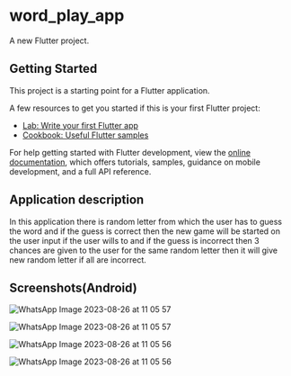 # word_play_app

A new Flutter project.

## Getting Started

This project is a starting point for a Flutter application.

A few resources to get you started if this is your first Flutter project:

- [Lab: Write your first Flutter app](https://docs.flutter.dev/get-started/codelab)
- [Cookbook: Useful Flutter samples](https://docs.flutter.dev/cookbook)

For help getting started with Flutter development, view the
[online documentation](https://docs.flutter.dev/), which offers tutorials,
samples, guidance on mobile development, and a full API reference.
## Application description
In this application there is random letter from which the user has to guess the word and if the guess is correct then the new game will be started on the user input if the user wills to and if the guess is incorrect then 3 chances are given to the user for the same random letter then it will give new random letter if all are incorrect.

## Screenshots(Android)

![WhatsApp Image 2023-08-26 at 11 05 57](https://github.com/Shah-Charmi/Simple-Word-Play-Game-Using-Flutter-/assets/98964159/1c6f4954-9682-4823-89de-3fdf527d9790)

![WhatsApp Image 2023-08-26 at 11 05 57](https://github.com/Shah-Charmi/Simple-Word-Play-Game-Using-Flutter-/assets/98964159/f918df4f-0790-44f0-9f19-51342fc01bf4)

![WhatsApp Image 2023-08-26 at 11 05 56](https://github.com/Shah-Charmi/Simple-Word-Play-Game-Using-Flutter-/assets/98964159/18a38251-e79e-468b-a72e-fc598137c223)

![WhatsApp Image 2023-08-26 at 11 05 56](https://github.com/Shah-Charmi/Simple-Word-Play-Game-Using-Flutter-/assets/98964159/7a07f32d-3d5c-45af-b300-205747c71680)






